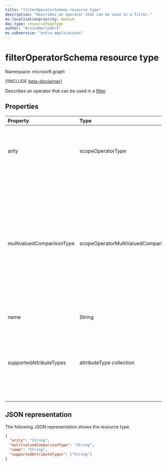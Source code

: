 ```yaml
---
title: "filterOperatorSchema resource type"
description: "Describes an operator that can be used in a filter."
ms.localizationpriority: medium
doc_type: resourcePageType
author: "ArvindHarinder1"
ms.subservice: "entra-applications"
---
```


# filterOperatorSchema resource type

Namespace: microsoft.graph

[!INCLUDE [beta-disclaimer](../../includes/beta-disclaimer.md)]

Describes an operator that can be used in a [filter](synchronization-filter.md).

## Properties

| Property                   | Type                      | Description    |
|:---------------------------|:--------------------------|:---------------|
|arity                       |scopeOperatorType          |Arity of the operator. Possible values are: `Binary`, `Unary`. The default is `Binary`.|
|multivaluedComparisonType   |scopeOperatorMultiValuedComparisonType          |Possible values are: `All`, `Any`. Applies only to multivalued attributes. `All` means that all values must satisfy the condition. `Any` means that at least one value has to satisfy the condition. The default is `All`.|
|name                        |String                     |Operator name. |
|supportedAttributeTypes     |attributeType collection         |Attribute types supported by the operator. Possible values are: `Boolean`, `Binary`, `Reference`, `Integer`, `String`.|

## JSON representation

The following JSON representation shows the resource type.

<!-- {
  "blockType": "resource",
  "optionalProperties": [

  ],
  "@odata.type": "microsoft.graph.filterOperatorSchema"
}-->

```json
{
  "arity": "String",
  "multivaluedComparisonType": "String",
  "name": "String",
  "supportedAttributeTypes": ["String"]
}
```

<!-- uuid: 8fcb5dbc-d5aa-4681-8e31-b001d5168d79
2015-10-25 14:57:30 UTC -->
<!--
{
  "type": "#page.annotation",
  "description": "filterOperatorSchema resource",
  "keywords": "",
  "section": "documentation",
  "tocPath": "",
  "suppressions": []
}
-->


